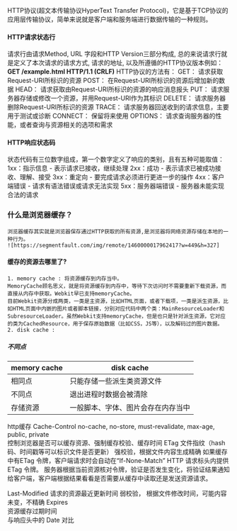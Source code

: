 HTTP协议(超文本传输协议HyperText Transfer Protocol)，它是基于TCP协议的应用层传输协议，简单来说就是客户端和服务端进行数据传输的一种规则。
#### HTTP请求状态行
请求行由请求Method, URL 字段和HTTP Version三部分构成, 总的来说请求行就是定义了本次请求的请求方式, 请求的地址, 以及所遵循的HTTP协议版本例如：
**GET /example.html HTTP/1.1 (CRLF)**
HTTP协议的方法有： 
GET： 请求获取Request-URI所标识的资源 
POST： 在Request-URI所标识的资源后增加新的数据 
HEAD： 请求获取由Request-URI所标识的资源的响应消息报头 
PUT： 请求服务器存储或修改一个资源，并用Request-URI作为其标识 
DELETE： 请求服务器删除Request-URI所标识的资源 
TRACE： 请求服务器回送收到的请求信息，主要用于测试或诊断 
CONNECT： 保留将来使用 OPTIONS： 请求查询服务器的性能，或者查询与资源相关的选项和需求
#### HTTP响应状态码
状态代码有三位数字组成，第一个数字定义了响应的类别，且有五种可能取值：
 1xx：指示信息 - 表示请求已接收，继续处理 
 2xx：成功 - 表示请求已被成功接收、理解、接受 
 3xx：重定向 - 要完成请求必须进行更进一步的操作 
 4xx：客户端错误 - 请求有语法错误或请求无法实现 
 5xx：服务器端错误 - 服务器未能实现合法的请求
###  什么是浏览器缓存？  
    浏览器缓存其实就是浏览器保存通过HTTP获取的所有资源,是浏览器将网络资源存储在本地的一种行为。
    ![https://segmentfault.com/img/remote/1460000017962417?w=449&h=327]
#### 缓存的资源去哪里了?
    1. memory cache : 将资源缓存到内存当中。
    MemoryCache顾名思义，就是将资源缓存到内存中，等待下次访问时不需要重新下载资源，而直接从内存中获取。Webkit早已支持memoryCache。
    目前Webkit资源分成两类，一类是主资源，比如HTML页面，或者下载项，一类是派生资源，比如HTML页面中内嵌的图片或者脚本链接，分别对应代码中两个类：MainResourceLoader和SubresourceLoader。虽然Webkit支持memoryCache，但是也只是针对派生资源，它对应的类为CachedResource，用于保存原始数据（比如CSS，JS等），以及解码过的图片数据。
    2. disk cache :
##### 不同点
|  memory cache    | disk cache  |
|  ----  | ----  |
|  相同点  | 只能存储一些派生类资源文件  | 只能存储一些派生类资源文件  |
| 不同点  | 退出进程时数据会被清除 | 退出进程时数据不会被清除 |
| 存储资源  | 一般脚本、字体、图片会存在内存当中 | 一般非脚本会存在内存当中，如css等|
    
 http缓存
 Cache-Control
 no-cache, no-store, must-revalidate, max-age, public, private	
 控制浏览器是否可以缓存资源、强制缓存校验、缓存时间
 ETag
 文件指纹（hash码、时间戳等可以标识文件是否更新）	
 强校验，根据文件内容生成精确
        如果缓存中有ETag 令牌，客户端请求时会自动在“If-None-Match” HTTP 请求标头内提供 ETag 令牌。
        服务器根据当前资源核对令牌，验证是否发生变化，将验证结果通知给客户端，客户端根据结果看看是否需要从缓存中读取还是发送资源请求。

 Last-Modified
 请求的资源最近更新时间	弱校验，
 根据文件修改时间，可能内容未变，不精确
 Expires	
 资源缓存过期时间	
 与响应头中的 Date 对比